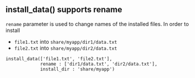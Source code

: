 ## install_data() supports rename

`rename` parameter is used to change names of the installed files.
In order to install
- `file1.txt` into `share/myapp/dir1/data.txt`
- `file2.txt` into `share/myapp/dir2/data.txt`
```meson
install_data(['file1.txt', 'file2.txt'],
             rename : ['dir1/data.txt', 'dir2/data.txt'],
             install_dir : 'share/myapp')
```
